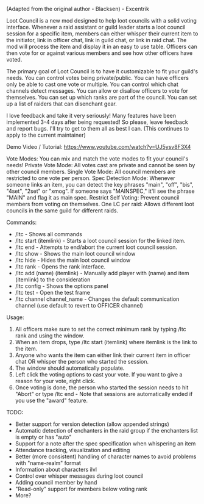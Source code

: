 (Adapted from the original author - Blacksen) - Excentrik

Loot Council is a new mod designed to help loot councils with a solid voting interface. Whenever a raid assistant or guild leader starts a loot council session for a specific item, members can either whisper their current item to the initiator, link in officer chat, link in guild chat, or link in raid chat. The mod will process the item and display it in an easy to use table. Officers can then vote for or against various members and see how other officers have voted.

The primary goal of Loot Council is to have it customizable to fit your guild's needs. You can control votes being private/public. You can have officers only be able to cast one vote or multiple. You can control which chat channels detect messages. You can allow or disallow officers to vote for themselves. You can set up which ranks are part of the council. You can set up a list of raiders that can disenchant gear.

I love feedback and take it very seriously! Many features have been implemented 3-4 days after being requested! So please, leave feedback and report bugs. I'll try to get to them all as best I can. (This continues to apply to the current maintainer)

Demo Video / Tutorial: https://www.youtube.com/watch?v=UJ5ysv8F3X4

Vote Modes:
You can mix and match the vote modes to fit your council's needs!
Private Vote Mode: All votes cast are private and cannot be seen by other council members.
Single Vote Mode: All council members are restricted to one vote per person.
Spec Detection Mode: Whenever someone links an item, you can detect the key phrases "main", "off", "bis", "4set", "2set" or "xmog". If someone says "MAINSPEC," it'll see the phrase "MAIN" and flag it as main spec.
Restrict Self Voting: Prevent council members from voting on themselves.
One LC per raid: Allows different loot councils in the same guild for different raids.

Commands:

- /ltc - Shows all commands
- /ltc start (itemlink) - Starts a loot council session for the linked item.
- /ltc end - Attempts to end/abort the current loot council session.
- /ltc show - Shows the main loot council window
- /ltc hide - Hides the main loot council window
- /ltc rank - Opens the rank interface.
- /ltc add (name) (itemlink) - Manually add player with (name) and item (itemlink) to the consideration
- /ltc config - Shows the options panel
- /ltc test - Open the test frame
- /ltc channel channel_name - Changes the default communication channel (use default to revert to OFFICER channel)


Usage:
1) All officers make sure to set the correct minimum rank by typing /ltc rank and using the window.
2) When an item drops, type /ltc start (itemlink) where itemlink is the link to the item.
3) Anyone who wants the item can either link their current item in officer chat OR whisper the person who started the session.
4) The window should automatically populate.
5) Left click the voting options to cast your vote. If you want to give a reason for your vote, right click.
6) Once voting is done, the person who started the session needs to hit "Abort" or type /ltc end - Note that sessions are automatically ended if you use the "award" feature.

TODO:

- Better support for version detection (allow appended strings)
- Automatic detection of enchanters in the raid group if the enchanters list is empty or has "auto"
- Support for a note after the spec specification when whispering an item
- Attendance tracking, visualization and editing
- Better (more consistent) handling of character names to avoid problems with "name-realm" format
- Information about characters ilvl
- Control over whisper messages during loot council
- Adding council member by hand
- "Read-only" support for members below voting rank
- More?